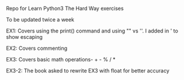 Repo for Learn Python3 The Hard Way exercises

To be updated twice a week

EX1: Covers using the print() command and using "" vs ''. I added in \' to show escaping 

EX2: Covers commenting 

EX3: Covers basic math operations- + - % / * 

EX3-2: The book asked to rewrite EX3 with float for better accuracy